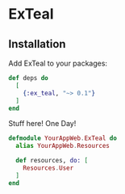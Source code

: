 # ExTeal

## Installation

Add ExTeal to your packages:

```elixir
def deps do
  [
    {:ex_teal, "~> 0.1"}
  ]
end
```

Stuff here! One Day!

```elixir
defmodule YourAppWeb.ExTeal do
  alias YourAppWeb.Resources

  def resources, do: [
    Resources.User
  ]
end
```
